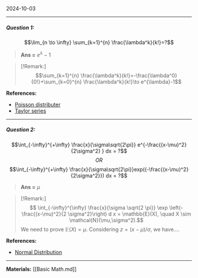 2024-10-03

---
##### **Question 1:**

$$\lim_{n \to \infty} \sum_{k=1}^{n} \frac{\lambda^k}{k!}=?$$

> **Ans =** $e^\lambda -1$

> [!Remark:]
>  $$\sum_{k=1}^{n} \frac{\lambda^k}{k!}=-\frac{\lambda^0}{0!}+\sum_{k=0}^{n} \frac{\lambda^k}{k!}\to e^{\lambda}-1$$

**References:**
- [Poisson distributer](https://en.wikipedia.org/wiki/Poisson_distribution)
- [Taylor series](https://en.wikipedia.org/wiki/Taylor_series)
---
##### **Question 2:**
$$\int_{-\infty}^{+\infty} \frac{x}{\sigma\sqrt{2\pi}} e^{-\frac{(x-\mu)^2}{2\sigma^2} } dx =   ?$$
$$OR$$
$$\int_{-\infty}^{+\infty} \frac{x}{\sigma\sqrt{2\pi}}exp({-\frac{(x-\mu)^2}{2\sigma^2}}) dx =   ?$$


> **Ans =** $\mu$

> [!Remark:]
> $$ \int_{-\infty}^{\infty} \frac{x}{\sigma \sqrt{2 \pi}} \exp \left(-\frac{(x-\mu)^2}{2 \sigma^2}\right) d x = \mathbb{E}(X), \quad X \sim \mathcal{N}(\mu,\sigma^2).$$We need to prove $\mathbb{E}(X)=\mu$. Considering $z=(x-\mu)/\sigma$, we have….

**References:**
- [Normal Distribution](https://en.wikipedia.org/wiki/Normal_distribution)
---
**Materials:**
[[Basic Math.md]]